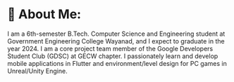 # 💫 About Me:
I am a 6th-semester B.Tech. Computer Science and Engineering student at Government Engineering College Wayanad, and I expect to graduate in the year 2024. I am a core project team member of the Google Developers Student Club (GDSC) at GECW chapter. I passionately learn and develop mobile applications in Flutter and environment/level design for PC games in Unreal/Unity Engine.



